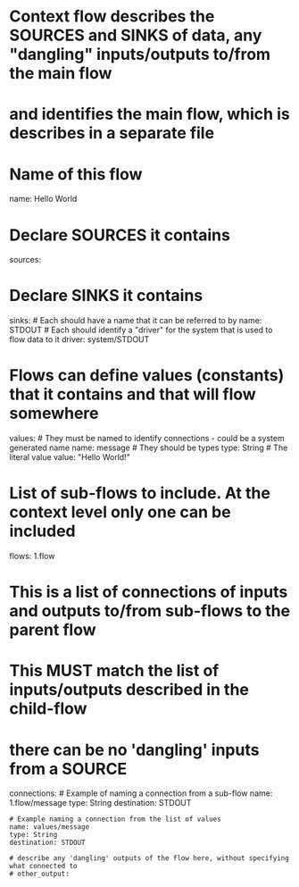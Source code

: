 # Context flow describes the SOURCES and SINKS of data, any "dangling" inputs/outputs to/from the main flow
# and identifies the main flow, which is describes in a separate file

# Name of this flow
name: Hello World

# Declare SOURCES it contains
sources:

# Declare SINKS it contains
sinks:
    # Each should have a name that it can be referred to by
    name: STDOUT
    # Each should identify a "driver" for the system that is used to flow data to it
    driver: system/STDOUT

# Flows can define values (constants) that it contains and that will flow somewhere
values:
    # They must be named to identify connections - could be a system generated name
    name: message
    # They should be types
    type: String
    # The literal value
    value: "Hello World!"
    
# List of sub-flows to include. At the context level only one can be included
flows:
    1.flow

# This is a list of connections of inputs and outputs to/from sub-flows to the parent flow
# This MUST match the list of inputs/outputs described in the child-flow
# there can be no 'dangling' inputs from a SOURCE
connections:
    # Example of naming a connection from a sub-flow
    name: 1.flow/message
    type: String
    destination: STDOUT
    
    # Example naming a connection from the list of values
    name: values/message
    type: String
    destination: STDOUT

    # describe any 'dangling' outputs of the flow here, without specifying what connected to
    # other_output:


